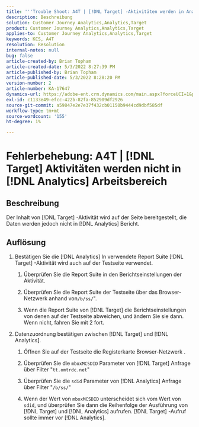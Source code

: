 ```yaml
---
title: '''Trouble Shoot: A4T | [!DNL Target] -Aktivitäten werden in Analytics Workspace nicht angezeigt.'
description: Beschreibung
solution: Customer Journey Analytics,Analytics,Target
product: Customer Journey Analytics,Analytics,Target
applies-to: Customer Journey Analytics,Analytics,Target
keywords: KCS, A4T
resolution: Resolution
internal-notes: null
bug: false
article-created-by: Brian Topham
article-created-date: 5/3/2022 8:27:39 PM
article-published-by: Brian Topham
article-published-date: 5/3/2022 8:28:20 PM
version-number: 2
article-number: KA-17647
dynamics-url: https://adobe-ent.crm.dynamics.com/main.aspx?forceUCI=1&pagetype=entityrecord&etn=knowledgearticle&id=fe385676-1fcb-ec11-a7b5-6045bd00db25
exl-id: c1133e49-efcc-422b-82fa-852909df2926
source-git-commit: a59847e2e7e37f432cb01150b9444cd9dbf585df
workflow-type: tm+mt
source-wordcount: '155'
ht-degree: 1%

---
```


# Fehlerbehebung: A4T | [!DNL Target] Aktivitäten werden nicht in [!DNL Analytics] Arbeitsbereich

## Beschreibung

Der Inhalt von [!DNL Target] -Aktivität wird auf der Seite bereitgestellt, die Daten werden jedoch nicht in [!DNL Analytics] Bericht.

## Auflösung

1. Bestätigen Sie die [!DNL Analytics] In verwendete Report Suite [!DNL Target] -Aktivität wird auch auf der Testseite verwendet.

   1. Überprüfen Sie die Report Suite in den Berichtseinstellungen der Aktivität.

   1. Überprüfen Sie die Report Suite der Testseite über das Browser-Netzwerk anhand von`/b/ss/`&quot;.

   1. Wenn die Report Suite von [!DNL Target] die Berichtseinstellungen von denen auf der Testseite abweichen, und ändern Sie sie dann. Wenn nicht, fahren Sie mit 2 fort.

1. Datenzuordnung bestätigen zwischen [!DNL Target] und [!DNL Analytics].

   1. Öffnen Sie auf der Testseite die Registerkarte Browser-Netzwerk .

   1. Überprüfen Sie die `mboxMCSDID` Parameter von [!DNL Target] Anfrage über Filter &quot;`tt.omtrdc.net`&quot;

   1. Überprüfen Sie die `sdid` Parameter von [!DNL Analytics] Anfrage über Filter &quot;`/b/ss/`&quot;

   1. Wenn der Wert von `mboxMCSDID` unterscheidet sich vom Wert von `sdid`, und überprüfen Sie dann die Reihenfolge der Ausführung von [!DNL Target] und [!DNL Analytics] aufrufen. [!DNL Target] -Aufruf sollte immer vor [!DNL Analytics].

